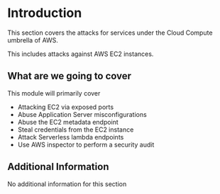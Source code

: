 # Introduction

This section covers the attacks for services under the Cloud Compute umbrella of AWS.

This includes attacks against AWS EC2 instances.

## What are we going to cover

This module will primarily cover

- Attacking EC2 via exposed ports
- Abuse Application Server misconfigurations
- Abuse the EC2 metadata endpoint
- Steal credentials from the EC2 instance
- Attack Serverless lambda endpoints
- Use AWS inspector to perform a security audit

## Additional Information

No additional information for this section
